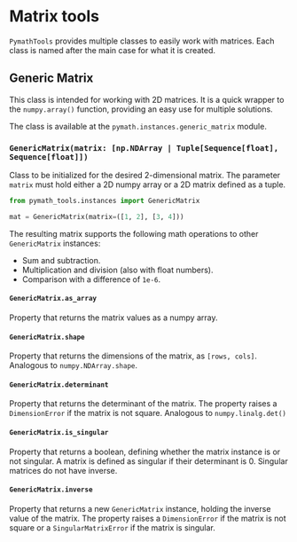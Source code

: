 # Matrix tools

`PymathTools` provides multiple classes to easily work with matrices.
Each class is named after the main case for what it is created.

## Generic Matrix

This class is intended for working with 2D matrices.
It is a quick wrapper to the `numpy.array()` function, providing an easy use for multiple solutions.

The class is available at the `pymath.instances.generic_matrix` module.

### `GenericMatrix(matrix: [np.NDArray | Tuple[Sequence[float], Sequence[float]])`

Class to be initialized for the desired 2-dimensional matrix.
The parameter `matrix` must hold either a 2D numpy array or a 2D matrix defined as a tuple.

```python
from pymath_tools.instances import GenericMatrix

mat = GenericMatrix(matrix=([1, 2], [3, 4]))
```

The resulting matrix supports the following math operations to other `GenericMatrix` instances:
* Sum and subtraction.
* Multiplication and division (also with float numbers).
* Comparison with a difference of `1e-6`.

#### `GenericMatrix.as_array`

Property that returns the matrix values as a numpy array.

#### `GenericMatrix.shape`

Property that returns the dimensions of the matrix, as `[rows, cols]`.
Analogous to `numpy.NDArray.shape`. 

#### `GenericMatrix.determinant`

Property that returns the determinant of the matrix.
The property raises a `DimensionError` if the matrix is not square.
Analogous to `numpy.linalg.det()`

#### `GenericMatrix.is_singular`

Property that returns a boolean, defining whether the matrix instance is or not singular.
A matrix is defined as singular if their determinant is 0.
Singular matrices do not have inverse.

#### `GenericMatrix.inverse`

Property that returns a new `GenericMatrix` instance, holding the inverse value of the matrix.
The property raises a `DimensionError` if the matrix is not square or a `SingularMatrixError` if the matrix is singular.
